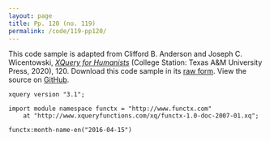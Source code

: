 ```yaml
---
layout: page
title: Pp. 120 (no. 119)
permalink: /code/119-pp120/
---
```


This code sample is adapted from Clifford B. Anderson and Joseph C. Wicentowski, 
[_XQuery for Humanists_](/) (College Station: Texas A&M University Press, 2020), 120. 
Download this code sample in its [raw form](/code/119-pp120/119-pp120.xq).
View the source on [GitHub](https://github.com/coding4humanists/xquery4humanists/blob/release/code/119-pp120/119-pp120.xq).

```xquery
xquery version "3.1";

import module namespace functx = "http://www.functx.com"
    at "http://www.xqueryfunctions.com/xq/functx-1.0-doc-2007-01.xq";

functx:month-name-en("2016-04-15")
```  
